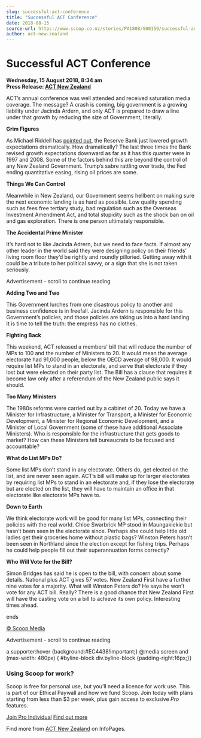```yaml
---
slug: successful-act-conference
title: "Successful ACT Conference"
date: 2018-08-15
source-url: https://www.scoop.co.nz/stories/PA1808/S00159/successful-act-conference.htm
author: act-new-zealand
---
```

Successful ACT Conference
=========================

**Wednesday, 15 August 2018, 8:34 am**  
**Press Release: [ACT New Zealand](https://info.scoop.co.nz/ACT_New_Zealand)**

  
ACT’s annual conference was well attended and received saturation media coverage. The message? A crash is coming, big government is a growing liability under Jacinda Ardern, and only ACT is prepared to draw a line under that growth by reducing the size of Government, literally.

**Grim Figures**

  
As Michael Riddell has [pointed out](http://act.org.nz/wp-content/plugins/civicrm/civicrm/extern/url.php?u=18055&qid=5615078), the Reserve Bank just lowered growth expectations dramatically. How dramatically? The last three times the Bank revised growth expectations downward as far as it has this quarter were in 1997 and 2008. Some of the factors behind this are beyond the control of any New Zealand Government. Trump’s sabre rattling over trade, the Fed ending quantitative easing, rising oil prices are some.

**Things We Can Control**

  
Meanwhile in New Zealand, our Government seems hellbent on making sure the next economic landing is as hard as possible. Low quality spending such as fees free tertiary study, bad regulation such as the Overseas Investment Amendment Act, and total stupidity such as the shock ban on oil and gas exploration. There is one person ultimately responsible.

**The Accidental Prime Minister**

  
It’s hard not to like Jacinda Adrern, but we need to face facts. If almost any other leader in the world said they were designing policy on their friends’ living room floor they’d be rightly and roundly pilloried. Getting away with it could be a tribute to her political savvy, or a sign that she is not taken seriously.

Advertisement - scroll to continue reading





**Adding Two and Two**

  
This Government lurches from one disastrous policy to another and business confidence is in freefall. Jacinda Ardern is responsible for this Government’s policies, and those policies are taking us into a hard landing. It is time to tell the truth: the empress has no clothes.

**Fighting Back**

  
This weekend, ACT released a members' bill that will reduce the number of MPs to 100 and the number of Ministers to 20. It would mean the average electorate had 91,000 people, below the OECD average of 98,000. It would require list MPs to stand in an electorate, and serve that electorate if they lost but were elected on their party list. The Bill has a clause that requires it become law only after a referendum of the New Zealand public says it should.

**Too Many Ministers**

  
The 1980s reforms were carried out by a cabinet of 20. Today we have a Minister for Infrastructure, a Minister for Transport, a Minister for Economic Development, a Minister for Regional Economic Development, and a Minister of Local Government (some of these have additional Associate Ministers). Who is responsible for the infrastructure that gets goods to market? How can these Ministers tell bureaucrats to be focused and accountable?

**What do List MPs Do?**

  
Some list MPs don’t stand in any electorate. Others do, get elected on the list, and are never seen again. ACT’s bill will make up for larger electorates by requiring list MPs to stand in an electorate and, if they lose the electorate but are elected on the list, they will have to maintain an office in that electorate like electorate MPs have to.

**Down to Earth**

  
We think electorate work will be good for many list MPs, connecting their policies with the real world. Chloe Swarbrick MP stood in Maungakiekie but hasn’t been seen in the electorate since. Perhaps she could help little old ladies get their groceries home without plastic bags? Winston Peters hasn’t been seen in Northland since the election except for fishing trips. Perhaps he could help people fill out their superannuation forms correctly?

**Who Will Vote for the Bill?**

  
Simon Bridges has said he is open to the bill, with concern about some details. National plus ACT gives 57 votes. New Zealand First have a further nine votes for a majority. What will Winston Peters do? He says he won’t vote for any ACT bill. Really? There is a good chance that New Zealand First will have the casting vote on a bill to achieve its own policy. Interesting times ahead.

ends

[© Scoop Media](http://www.scoop.co.nz/about/terms.html)  

Advertisement - scroll to continue reading



a.supporter:hover {background:#EC4438!important;} @media screen and (max-width: 480px) { #byline-block div.byline-block {padding-right:16px;}}

### Using Scoop for work?

Scoop is free for personal use, but you’ll need a licence for work use. This is part of our Ethical Paywall and how we fund Scoop. Join today with plans starting from less than $3 per week, plus gain access to exclusive _Pro_ features.  
  
[Join Pro Individual](https://pro.scoop.co.nz/Individual/?from=ProIn24) [Find out more](https://pro.scoop.co.nz/using-scoop-for-work/?from=ProIn24)

Find more from [ACT New Zealand](https://info.scoop.co.nz/ACT_New_Zealand) on InfoPages.